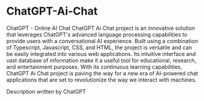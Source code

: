 # ChatGPT-Ai-Chat
ChatGPT - Online AI Chat
ChatGPT Ai Chat project is an innovative solution that leverages ChatGPT's advanced language processing capabilities to provide users with a conversational AI experience. Built using a combination of Typescript, Javascript, CSS, and HTML, the project is versatile and can be easily integrated into various web applications. Its intuitive interface and vast database of information make it a useful tool for educational, research, and entertainment purposes. With its continuous learning capabilities, ChatGPT Ai Chat project is paving the way for a new era of AI-powered chat applications that are set to revolutionize the way we interact with machines.

Description written by ChatGPT
